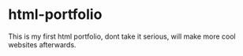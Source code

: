# html-portfolio
This is my first html portfolio, dont take it serious, will make more cool websites afterwards.
